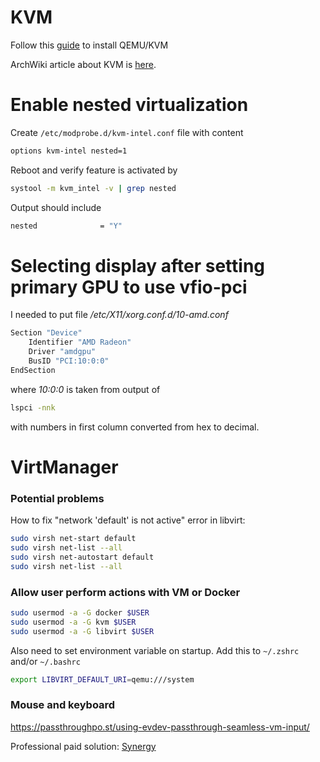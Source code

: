 # KVM

Follow this [guide](https://computingforgeeks.com/install-kvm-qemu-virt-manager-arch-manjar/) to install QEMU/KVM

ArchWiki article about KVM is [here](https://wiki.archlinux.org/title/KVM).

# Enable nested virtualization

Create `/etc/modprobe.d/kvm-intel.conf` file with content

```sh
options kvm-intel nested=1
```

Reboot and verify feature is activated by

```sh
systool -m kvm_intel -v | grep nested
```
Output should include
```sh
nested              = "Y"
```

# Selecting display after setting primary GPU to use vfio-pci

I needed to put file */etc/X11/xorg.conf.d/10-amd.conf*
```sh
Section "Device"
	Identifier "AMD Radeon"
	Driver "amdgpu"
	BusID "PCI:10:0:0"
EndSection
```

where *10:0:0* is taken from output of 
```sh
lspci -nnk
```
with numbers in first column converted from hex to decimal.

# VirtManager

### Potential problems

How to fix "network 'default' is not active" error in libvirt:
```sh
sudo virsh net-start default
sudo virsh net-list --all
sudo virsh net-autostart default
sudo virsh net-list --all
```

### Allow user perform actions with VM or Docker

```sh
sudo usermod -a -G docker $USER
sudo usermod -a -G kvm $USER
sudo usermod -a -G libvirt $USER
```

Also need to set environment variable on startup. Add this to `~/.zshrc` and/or `~/.bashrc`

```sh
export LIBVIRT_DEFAULT_URI=qemu:///system
```

### Mouse and keyboard

https://passthroughpo.st/using-evdev-passthrough-seamless-vm-input/

Professional paid solution:
[Synergy](https://symless.com/synergy)